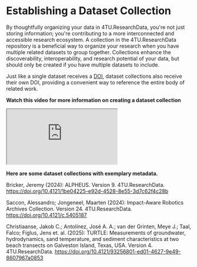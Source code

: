 # Establishing a Dataset Collection

By thoughtfully organizing your data in 4TU.ResearchData, you're not just storing information; you're contributing to a more interconnected and accessible research ecosystem. A collection in the 4TU.ResearchData repository is a beneficial way to organize your research when you have multiple related datasets to group together. Collections enhance the discoverability, interoperability, and research potential of your data, but should only be created if you have multiple datasets to include. 

Just like a single dataset receives a [DOI](/citing_data/dois_and_persistent_identifiers), dataset collections also receive their own DOI, providing a convenient way to reference the entire body of related work.

**Watch this video for more information on creating a dataset collection**

<div class="responsive-iframe-container">
    <iframe src="https://www.youtube.com/embed/XTBmm3KeME0" allowfullscreen="allowfullscreen" allow="autoplay *; geolocation *; microphone *; camera *; midi *; encrypted-media *"></iframe>
</div>

**Here are some dataset collections with exemplary metadata.**

Bricker, Jeremy (2024): ALPHEUS. Version 9. 4TU.ResearchData. https://doi.org/10.4121/1be04225-e92d-4528-8e55-3d7c62f4c28b

Saccon, Alessandro; Jongeneel, Maarten (2024): Impact-Aware Robotics Archives Collection. Version 24. 4TU.ResearchData.
https://doi.org/10.4121/c.5405187 

Christiaanse, Jakob C.; Antolínez, José A. A.; van der Grinten, Meye J.; Taal, Falco; Figlus, Jens et. al. (2025): TURTLE: Measurements of groundwater, hydrodynamics, sand temperature, and sediment characteristics at two beach transects on Galveston Island, Texas, USA. Version 4. 4TU.ResearchData.
https://doi.org/10.4121/93256801-ed01-4627-9e49-8607967a0853
